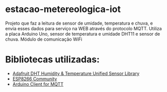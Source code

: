 # estacao-metereologica-iot

Projeto que faz a leitura de sensor de umidade,
temperatura e chuva, e envia esses dados para serviço na WEB através do
protocolo MQTT. 
Utiliza a placa Arduino Uno, sensor de temperatura e umidade DHT11 e sensor de chuva.
Módulo de comunicação WiFi

# Bibliotecas utilizadas:
- [Adafruit DHT Humidity & Temperature Unified Sensor Library](https://github.com/adafruit/DHT-sensor-library)
- [ESP8266 Community](https://github.com/esp8266)
- [Arduino Client for MQTT](https://github.com/knolleary/pubsubclient)
